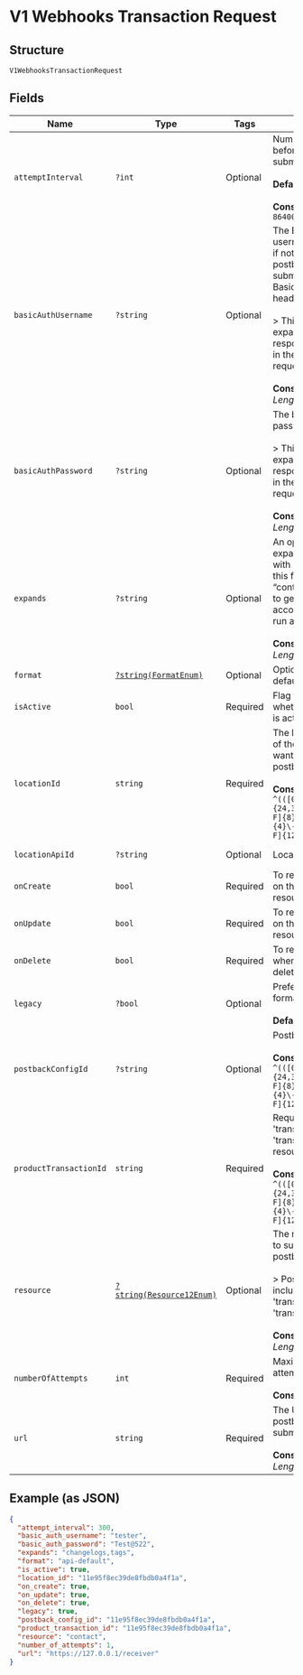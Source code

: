 
# V1 Webhooks Transaction Request

## Structure

`V1WebhooksTransactionRequest`

## Fields

| Name | Type | Tags | Description | Getter | Setter |
|  --- | --- | --- | --- | --- | --- |
| `attemptInterval` | `?int` | Optional | Number of seconds before another retry is submitted<br><br>**Default**: `300`<br><br>**Constraints**: `>= 300`, `<= 86400` | getAttemptInterval(): ?int | setAttemptInterval(?int attemptInterval): void |
| `basicAuthUsername` | `?string` | Optional | The Basic authorization username for the URL, if not supplied, the postback will be submitted without Basic authorization headers<br><br>> This is only expandable for response but settable in the POST/PUT request<br><br>**Constraints**: *Maximum Length*: `512` | getBasicAuthUsername(): ?string | setBasicAuthUsername(?string basicAuthUsername): void |
| `basicAuthPassword` | `?string` | Optional | The basic authorization password<br><br>> This is only expandable for response but settable in the POST/PUT request<br><br>**Constraints**: *Maximum Length*: `512` | getBasicAuthPassword(): ?string | setBasicAuthPassword(?string basicAuthPassword): void |
| `expands` | `?string` | Optional | An option list of expanded data to send with base data. (i.e. set this field to “contact,account_vault” to get the contact an accountvault used to run a transaction.)<br><br>**Constraints**: *Maximum Length*: `512` | getExpands(): ?string | setExpands(?string expands): void |
| `format` | [`?string(FormatEnum)`](../../doc/models/format-enum.md) | Optional | Options include: api-default | getFormat(): ?string | setFormat(?string format): void |
| `isActive` | `bool` | Required | Flag to indicate whether configuration is active (in effect). | getIsActive(): bool | setIsActive(bool isActive): void |
| `locationId` | `string` | Required | The location identifier of the resource you want to recieve postbacks from.<br><br>**Constraints**: *Pattern*: `^(([0-9a-fA-F\-]{24,36})\|(([0-9a-fA-F]{8})-(([0-9a-fA-F]{4}\-){3})([0-9a-fA-F]{12})))$` | getLocationId(): string | setLocationId(string locationId): void |
| `locationApiId` | `?string` | Optional | Location Api ID | getLocationApiId(): ?string | setLocationApiId(?string locationApiId): void |
| `onCreate` | `bool` | Required | To receive postbacks on the creation of a resource | getOnCreate(): bool | setOnCreate(bool onCreate): void |
| `onUpdate` | `bool` | Required | To receive postbacks on the updating of a resource | getOnUpdate(): bool | setOnUpdate(bool onUpdate): void |
| `onDelete` | `bool` | Required | To receive postbacks when the record is deleted | getOnDelete(): bool | setOnDelete(bool onDelete): void |
| `legacy` | `?bool` | Optional | Prefer the legacy api format.<br><br>**Default**: `true` | getLegacy(): ?bool | setLegacy(?bool legacy): void |
| `postbackConfigId` | `?string` | Optional | Postback Config ID<br><br>**Constraints**: *Pattern*: `^(([0-9a-fA-F\-]{24,36})\|(([0-9a-fA-F]{8})-(([0-9a-fA-F]{4}\-){3})([0-9a-fA-F]{12})))$` | getPostbackConfigId(): ?string | setPostbackConfigId(?string postbackConfigId): void |
| `productTransactionId` | `string` | Required | Required when using 'transaction' or 'transactionbatch' resource<br><br>**Constraints**: *Pattern*: `^(([0-9a-fA-F\-]{24,36})\|(([0-9a-fA-F]{8})-(([0-9a-fA-F]{4}\-){3})([0-9a-fA-F]{12})))$` | getProductTransactionId(): string | setProductTransactionId(string productTransactionId): void |
| `resource` | [`?string(Resource12Enum)`](../../doc/models/resource-12-enum.md) | Optional | The resource you want to subscribe the postbacks to.<br><br>> Possible values include: 'contact', 'transaction', 'transactionbatch'<br><br>**Constraints**: *Maximum Length*: `128` | getResource(): ?string | setResource(?string resource): void |
| `numberOfAttempts` | `int` | Required | Maximum number of attempts on failure<br><br>**Constraints**: `>= 1`, `<= 5` | getNumberOfAttempts(): int | setNumberOfAttempts(int numberOfAttempts): void |
| `url` | `string` | Required | The URL where the postback will be submitted<br><br>**Constraints**: *Maximum Length*: `512` | getUrl(): string | setUrl(string url): void |

## Example (as JSON)

```json
{
  "attempt_interval": 300,
  "basic_auth_username": "tester",
  "basic_auth_password": "Test@522",
  "expands": "changelogs,tags",
  "format": "api-default",
  "is_active": true,
  "location_id": "11e95f8ec39de8fbdb0a4f1a",
  "on_create": true,
  "on_update": true,
  "on_delete": true,
  "legacy": true,
  "postback_config_id": "11e95f8ec39de8fbdb0a4f1a",
  "product_transaction_id": "11e95f8ec39de8fbdb0a4f1a",
  "resource": "contact",
  "number_of_attempts": 1,
  "url": "https://127.0.0.1/receiver"
}
```

